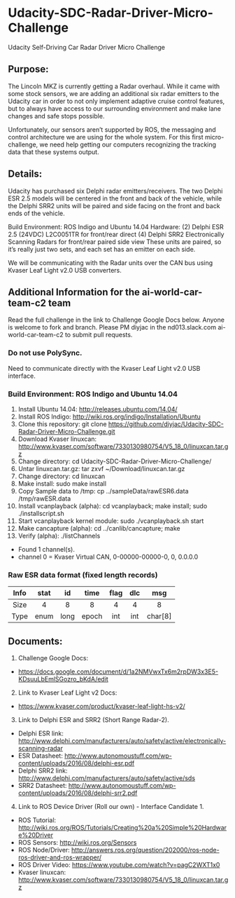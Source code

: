 # Udacity-SDC-Radar-Driver-Micro-Challenge
Udacity Self-Driving Car Radar Driver Micro Challenge

## Purpose:
The Lincoln MKZ is currently getting a Radar overhaul. While it came with some stock sensors, we are adding an additional six radar emitters to the Udacity car in order to not only implement adaptive cruise control features, but to always have access to our surrounding environment and make lane changes and safe stops possible.

Unfortunately, our sensors aren’t supported by ROS, the messaging and control architecture we are using for the whole system. For this first micro-challenge, we need help getting our computers recognizing the tracking data that these systems output.

## Details:
Udacity has purchased six Delphi radar emitters/receivers. The two Delphi ESR 2.5 models will be centered in the front and back of the vehicle, while the Delphi SRR2 units will be paired and side facing on the front and back ends of the vehicle.

Build Environment: ROS Indigo and Ubuntu 14.04
Hardware: 
(2) Delphi ESR 2.5 (24VDC) L2C0051TR for front/rear direct
(4) Delphi SRR2 Electronically Scanning Radars for front/rear paired side view
These units are paired, so it’s really just two sets, and each set has an emitter on each side.

We will be communicating with the Radar units over the CAN bus using Kvaser Leaf Light v2.0 USB converters.

## Additional Information for the ai-world-car-team-c2 team
Read the full challenge in the link to Challenge Google Docs below.  Anyone is welcome to fork and branch.  Please PM diyjac in the nd013.slack.com ai-world-car-team-c2 to submit pull requests.

### Do not use PolySync.
Need to communicate directly with the Kvaser Leaf Light v2.0 USB interface.

### Build Environment: ROS Indigo and Ubuntu 14.04
  1.  Install Ubuntu 14.04:              http://releases.ubuntu.com/14.04/
  2.  Install ROS Indigo:                http://wiki.ros.org/indigo/Installation/Ubuntu
  3.  Clone this repository:             git clone https://github.com/diyjac/Udacity-SDC-Radar-Driver-Micro-Challenge.git
  4.  Download Kvaser linuxcan:          http://www.kvaser.com/software/7330130980754/V5_18_0/linuxcan.tar.gz
  5.  Change directory:                  cd Udacity-SDC-Radar-Driver-Micro-Challenge/
  6.  Untar linuxcan.tar.gz:             tar zxvf ~/Download/linuxcan.tar.gz
  7.  Change directory:                  cd linuxcan
  8.  Make install:                      sudo make install
  9.  Copy Sample data to /tmp:          cp ../sampleData/rawESR6.data /tmp/rawESR.data 
  10. Install vcanplayback (alpha):      cd vcanplayback; make install; sudo ./installscript.sh
  11. Start vcanplayback kernel module:  sudo ./vcanplayback.sh start
  12. Make cancapture (alpha):           cd ../canlib/cancapture; make
  13. Verify (alpha):                    ./listChannels
   *  Found 1 channel(s).
   *  channel  0 = Kvaser Virtual CAN,	0-00000-00000-0, 0, 0.0.0.0 

### Raw ESR data format (fixed length records)
| Info  | stat  | id    | time  | flag  | dlc   | msg   |
| :---: | :---: | :---: | :---: | :---: | :---: | :---: |
| Size  |     4 |     8 |     8 |     4 |     4 |     8 |
| Type  | enum  | long  | epoch | int   | int   | char[8] |

## Documents:
  1. Challenge Google Docs:
   * https://docs.google.com/document/d/1a2NMVwxTx6m2rpDW3x3E5-KDsuuLbEmlSGozro_bKdA/edit
  2. Link to Kvaser Leaf Light v2 Docs:
   * https://www.kvaser.com/product/kvaser-leaf-light-hs-v2/
  3. Link to Delphi ESR and SRR2 (Short Range Radar-2).
   * Delphi ESR link:   http://www.delphi.com/manufacturers/auto/safety/active/electronically-scanning-radar
   * ESR Datasheet:     http://www.autonomoustuff.com/wp-content/uploads/2016/08/delphi-esr.pdf
   * Delphi SRR2 link:  http://www.delphi.com/manufacturers/auto/safety/active/sds
   * SRR2 Datasheet:    http://www.autonomoustuff.com/wp-content/uploads/2016/08/delphi-srr2.pdf
  4. Link to ROS Device Driver (Roll our own) - Interface Candidate 1.
   * ROS Tutorial:      http://wiki.ros.org/ROS/Tutorials/Creating%20a%20Simple%20Hardware%20Driver
   * ROS Sensors:       http://wiki.ros.org/Sensors
   * ROS Node/Driver:   http://answers.ros.org/question/202000/ros-node-ros-driver-and-ros-wrapper/
   * ROS Driver Video:  https://www.youtube.com/watch?v=pagC2WXT1x0
   * Kvaser linuxcan:   http://www.kvaser.com/software/7330130980754/V5_18_0/linuxcan.tar.gz

